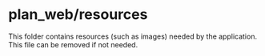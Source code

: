 # plan_web/resources

This folder contains resources (such as images) needed by the application. This file can
be removed if not needed.
